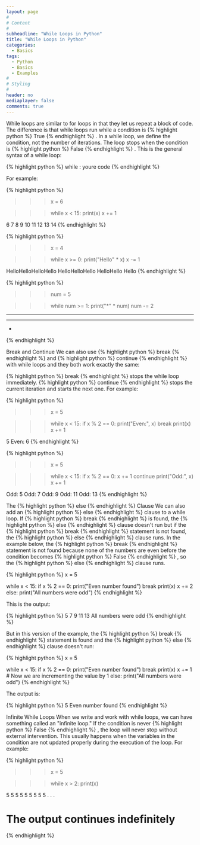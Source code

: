 ```yaml
---
layout: page
#
# Content
#
subheadline: "While Loops in Python"
title: "While Loops in Python"
categories:
  - Basics
tags:
  - Python
  - Basics
  - Examples
#
# Styling
#
header: no
mediaplayer: false
comments: true
---
```


While loops are similar to for loops in that they let us repeat a block of code. The difference is that while loops run while a condition is 
{% highlight python %}
True
{% endhighlight %}
. 
In a while loop, we define the condition, not the number of iterations. The loop stops when the condition is 
{% highlight python %}
False
{% endhighlight %}
.
This is the general syntax of a while loop:

{% highlight python %}
while <condition>:
    youre code
{% endhighlight %}

For example:

{% highlight python %}
>>> x = 6

>>> while x < 15:
	print(x)
	x += 1

	
6
7
8
9
10
11
12
13
14
{% endhighlight %}


{% highlight python %}
>>> x = 4

>>> while x >= 0:
	print("Hello" * x)
	x -= 1

	
HelloHelloHelloHello
HelloHelloHello
HelloHello
Hello
{% endhighlight %}


{% highlight python %}
>>> num = 5

>>> while num >= 1:
	print("*" * num)
	num -= 2

	
*****
***
*
{% endhighlight %}

Break and Continue
We can also use 
{% highlight python %}
break
{% endhighlight %}
 and 
{% highlight python %}
continue
{% endhighlight %}
 with while loops and they both work exactly the same:

{% highlight python %}
break
{% endhighlight %}
 stops the while loop immediately.
{% highlight python %}
continue
{% endhighlight %}
 stops the current iteration and starts the next one.
For example:

{% highlight python %}
>>> x = 5

>>> while x < 15:
	if x % 2 == 0:
		print("Even:", x)
		break
	print(x)
	x += 1
    

5
Even: 6
{% endhighlight %}


{% highlight python %}
>>> x = 5

>>> while x < 15:
	if x % 2 == 0:
		x += 1
		continue
	print("Odd:", x)
	x += 1

	
Odd: 5
Odd: 7
Odd: 9
Odd: 11
Odd: 13
{% endhighlight %}

The 
{% highlight python %}
else
{% endhighlight %}
 Clause
We can also add an 
{% highlight python %}
else
{% endhighlight %}
 clause to a while loop. If 
{% highlight python %}
break
{% endhighlight %}
 is found, the 
{% highlight python %}
else
{% endhighlight %}
 clause doesn't run but if the 
{% highlight python %}
break
{% endhighlight %}
 statement is not found, the 
{% highlight python %}
else
{% endhighlight %}
 clause runs.
In the example below, the 
{% highlight python %}
break
{% endhighlight %}
 statement is not found because none of the numbers are even before the condition becomes 
{% highlight python %}
False
{% endhighlight %}
, so the 
{% highlight python %}
else
{% endhighlight %}
 clause runs.

{% highlight python %}
x = 5

while x < 15:
	if x % 2 == 0:
		print("Even number found")
		break
	print(x)
	x += 2
else:
	print("All numbers were odd")
{% endhighlight %}

This is the output:

{% highlight python %}
5
7
9
11
13
All numbers were odd
{% endhighlight %}

But in this version of the example, the 
{% highlight python %}
break
{% endhighlight %}
 statement is found and the 
{% highlight python %}
else
{% endhighlight %}
 clause doesn't run:

{% highlight python %}
x = 5

while x < 15:
	if x % 2 == 0:
		print("Even number found")
		break
	print(x)
	x += 1 # Now we are incrementing the value by 1
else:
	print("All numbers were odd")
{% endhighlight %}

The output is:

{% highlight python %}
5
Even number found
{% endhighlight %}

Infinite While Loops
When we write and work with while loops, we can have something called an "infinite loop." If the condition is never 
{% highlight python %}
False
{% endhighlight %}
, the loop will never stop without external intervention. 
This usually happens when the variables in the condition are not updated properly during the execution of the loop.
For example:

{% highlight python %}
>>> x = 5

>>> while x > 2:
	print(x)

	
5
5
5
5
5
5
5
5
5
.
.
.
# The output continues indefinitely
{% endhighlight %}

